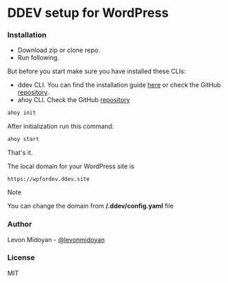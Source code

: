 DDEV setup for WordPress
===

### Installation
- Download zip or clone repo.
- Run following.

But before you start make sure you have installed these CLIs:
- ddev CLI. You can find the installation guide [here](https://ddev.com/get-started/) 
  or check the GitHub [repository](https://github.com/ddev/ddev).
- ahoy CLI. Check the GitHub [repository](https://github.com/ahoy-cli/ahoy) 

```bash
ahoy init
```
After initialization run this command:

```bash
ahoy start
```

That's it.

The local domain for your WordPress site is
```
https://wpfordev.ddev.site
```

> [!NOTE]
> You can change the domain from **/.ddev/config.yaml** file


### Author
Levon Midoyan - [@levonmidoyan](https://github.com/levonmidoyan)

### License
MIT
